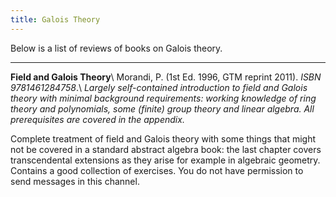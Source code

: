 ```yaml
---
title: Galois Theory
---
```


Below is a list of reviews of books on Galois theory.

---
**Field and Galois Theory**\\
Morandi, P. (1st Ed. 1996, GTM reprint 2011). *ISBN 9781461284758*.\\
*Largely self-contained introduction to field and Galois theory with minimal background requirements: working knowledge of ring theory and polynomials, some (finite) group theory and linear algebra. All prerequisites are covered in the appendix.*

Complete treatment of field and Galois theory with some things that might not be covered in a standard abstract algebra book: the last chapter covers transcendental extensions as they arise for example in algebraic geometry.
Contains a good collection of exercises.
You do not have permission to send messages in this channel.
